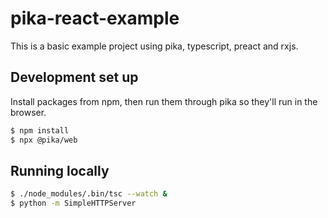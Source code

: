 # pika-react-example

This is a basic example project using pika, typescript, preact and rxjs.

## Development set up

Install packages from npm, then run them through pika so they'll run in the browser.

```bash
$ npm install
$ npx @pika/web
```

## Running locally

```bash
$ ./node_modules/.bin/tsc --watch &
$ python -m SimpleHTTPServer
```